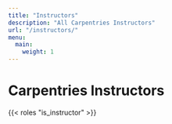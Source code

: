 ```yaml
---
title: "Instructors"
description: "All Carpentries Instructors"
url: "/instructors/"
menu:
  main:
    weight: 1
---
```



# Carpentries Instructors

{{< roles "is_instructor" >}}